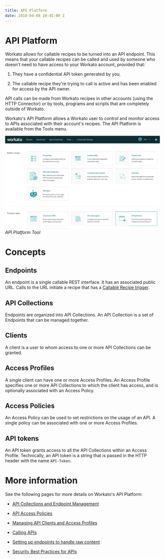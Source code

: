 ```yaml
---
title: API Platform
date: 2018-04-08 10:45:00 Z
---
```


# API Platform
Workato allows for callable recipes to be turned into an API endpoint. This means that your callable recipes can be called and used by someone who doesn't need to have access to your Workato account, provided that:

1) They have a confidential API token generated by you.

2) The callable recipe they're trying to call is active and has been enabled for access by the API owner.

API calls can be made from Workato recipes in other accounts (using the HTTP Connector) or by tools, programs and scripts that are completely outside of Workato.

Workato's API Platform allows a Workato user to control and monitor access to APIs associated with their account's recipes. The API Platform is available from the Tools menu.

![API Platform Tool](/assets/images/api-mgmt/api-platform-tool.png)
*API Platform Tool*

# Concepts
## Endpoints
An endpoint is a single callable REST interface. It has an associated public URL. Calls to the URL initiate a recipe that has a [Callable Recipe trigger](/features/callable-recipes/new-call-trigger.md).

## API Collections
Endpoints are organized into API Collections. An API Collection is a set of Endpoints that can be managed together.

## Clients
A client is a user to whom access to one or more API Collections can be granted.

## Access Profiles
A single client can have one or more Access Profiles. An Access Profile specifies one or more API Collections to which the client has access, and is optionally associated with an Access Policy.

## Access Policies
An Access Policy can be used to set restrictions on the usage of an API. A single policy can be associated with one or more Access Profiles.

## API tokens

An API token grants access to all the API Collections within an Access Profile. Technically, an API token is a string that is passed in the HTTP header with the name `API-Token`.

# More information

See the following pages for more details on Workato's API Platform:

* [API Collections and Endpoint Management](/api-mgmt/api-collections.md)

* [API Access Policies](/api-mgmt/api-access-policies.md)

* [Managing API Clients and Access Profiles](/api-mgmt/api-client-mgmt.md)

* [Calling APIs](/api-mgmt/calling-apis.md)

* [Setting up endpoints to handle raw content](/features/callable-recipes/handling-raw-content.md)

* [Security Best Practices for APIs](/api-mgmt/api-security.md)
